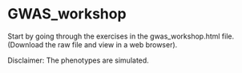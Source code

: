 # GWAS_workshop

Start by going through the exercises in the gwas_workshop.html file. (Download the raw file and view in a web browser).

Disclaimer: The phenotypes are simulated.
